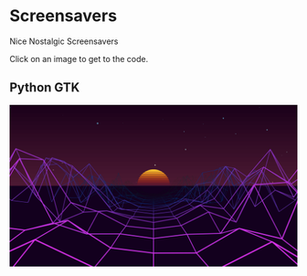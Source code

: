 # Screensavers
Nice Nostalgic Screensavers

Click on an image to get to the code.

## Python GTK

[![Synthwave](pygtk/synthwave.png)](pygtk/synthwave.py)
